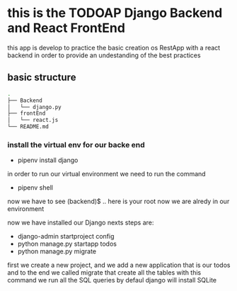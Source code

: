 # this is the TODOAP Django Backend and React FrontEnd

this app is develop to practice the basic creation os RestApp with a react backend
in order to provide an undestanding of the best practices

## basic structure


```bash
.
├── Backend
│   └── django.py
├── frontEnd
│   └── react.js
└── README.md
```
### install the virtual env for our backe end 

- pipenv install django

 in order to run our virtual environment we need to run the command 
 
- pipenv shell

now we have to see (backend)$ .. here is your root now we are alredy in our environment

now we have installed our Django nexts steps are:

- django-admin startproject config
- python manage.py startapp todos
- python manage.py  migrate

first we create a new project, and we add a new application that is our todos and to the end
we called migrate that create all the tables with this command we run all the SQL queries by defaul
django will install SQLite 



